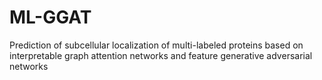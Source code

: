 # ML-GGAT
Prediction of subcellular localization of multi-labeled proteins based on interpretable graph attention networks and feature generative adversarial networks

